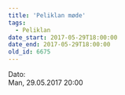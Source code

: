 ```yaml
---
title: 'Peliklan møde'
tags:
  - Peliklan
date_start: 2017-05-29T18:00:00
date_end: 2017-05-29T18:00:00
old_id: 6675
---
```

<div class="field field-type-datetime field-field-tidspunkt">
    <div class="field-items">
            <div class="field-item odd">
                      <div class="field-label-inline-first">
              Dato:&nbsp;</div>
                    Man, 29.05.2017 20:00        </div>
        </div>
</div>